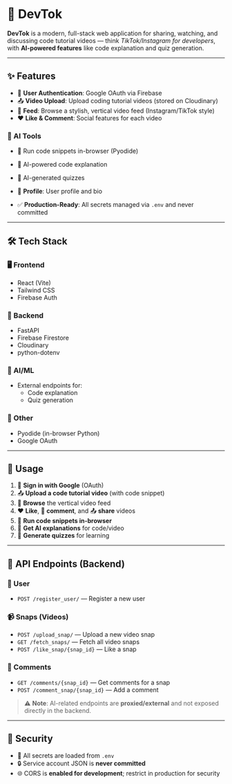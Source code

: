 # 🚀 DevTok

**DevTok** is a modern, full-stack web application for sharing, watching, and discussing code tutorial videos — think *TikTok/Instagram for developers*, with **AI-powered features** like code explanation and quiz generation.

---

## ✨ Features

- 🔐 **User Authentication**: Google OAuth via Firebase  
- 📤 **Video Upload**: Upload coding tutorial videos (stored on Cloudinary)  
- 📱 **Feed**: Browse a stylish, vertical video feed (Instagram/TikTok style)  
- ❤️ **Like & Comment**: Social features for each video  

### 🤖 AI Tools

- 🧪 Run code snippets in-browser (Pyodide)  
- 📘 AI-powered code explanation  
- 🧠 AI-generated quizzes  

- 👤 **Profile**: User profile and bio  
- ✅ **Production-Ready**: All secrets managed via `.env` and never committed  

---

## 🛠️ Tech Stack

### 🖥️ Frontend
- React (Vite)
- Tailwind CSS
- Firebase Auth

### 🧠 Backend
- FastAPI
- Firebase Firestore
- Cloudinary
- python-dotenv

### 🤖 AI/ML
- External endpoints for:
  - Code explanation
  - Quiz generation

### 🧬 Other
- Pyodide (in-browser Python)
- Google OAuth

---


## 📱 Usage

1. 🔐 **Sign in with Google** (OAuth)
2. 📤 **Upload a code tutorial video** (with code snippet)
3. 📱 **Browse** the vertical video feed
4. ❤️ **Like**, 💬 **comment**, and 📤 **share** videos
5. 🧪 **Run code snippets in-browser**
6. 📘 **Get AI explanations** for code/video
7. 🧠 **Generate quizzes** for learning

---

## 📡 API Endpoints (Backend)

### 👤 User
- `POST /register_user/` — Register a new user

### 📹 Snaps (Videos)
- `POST /upload_snap/` — Upload a new video snap
- `GET /fetch_snaps/` — Fetch all video snaps
- `POST /like_snap/{snap_id}` — Like a snap

### 💬 Comments
- `GET /comments/{snap_id}` — Get comments for a snap
- `POST /comment_snap/{snap_id}` — Add a comment

> ⚠️ **Note**: AI-related endpoints are **proxied/external** and not exposed directly in the backend.

---

## 🔐 Security

- 🔑 All secrets are loaded from `.env`
- 🔒 Service account JSON is **never committed**
- 🌐 CORS is **enabled for development**; restrict in production for security
